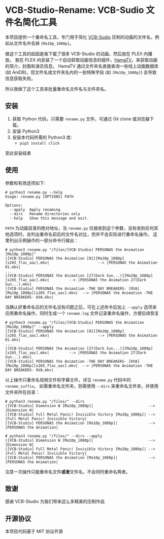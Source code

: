 # VCB-Studio-Rename: VCB-Sudio 文件名简化工具

本项目提供一个重命名工具，专门用于简化 [VCB-Sudio](https://vcb-s.com) 压制的动画的文件名，例如从文件名中去掉 `[Ma10p_1080p]`。

做这个工具的起因是我下载了很多 VCB-Studio 的动画，然后放在 PLEX 内播放。
我在 PLEX 内安装了一个自动获取动画信息的插件，[HamaTV](https://github.com/ZeroQI/Hama.bundle)，来获取动画的简介，封面和演员信息。
HamaTV 通过文件夹名直接查询一些线上动画数据库 (如 AniDB)，但文件名或文件夹名内的一些特殊字段 (如 `[Ma10p_1080p]`) 会导致信息获取失败。

所以我做了这个工具来批量重命名文件名与文件夹名。

## 安装

1. 获取 Python 代码，只需要 `rename.py` 文件，可通过 Git clone 或浏览器下载。
2. 安装 Python3
3. 安装本代码所需的 Python3 库:
   - `pip3 install click`

至此安装结束

## 使用

参数和有效选项如下:

```shell
# python3 rename.py --help
Usage: rename.py [OPTIONS] PATH

Options:
  --apply  Apply renaming
  --dirs   Rename directories only
  --help   Show this message and exit.
```

`PATH` 为动画目录的绝对地址，当 `rename.py` 仅接收到这个参数，没有收到任何其他选项时，会列出重命名前后的文件名对比，但并不会实际进行重命名操作。
这里列出示例操作的一部分命令行输出：

```shell
# python3 rename.py "/files/[VCB-Studio] PERSONA5 the Animation [Ma10p_1080p]"
|[VCB-Studio] PERSONA5 the Animation [01][Ma10p_1080p][x265_flac_aac].mkv|                      --> |PERSONA5 the Animation 01.mkv|
...
|[VCB-Studio] PERSONA5 the Animation [27(Dark Sun...)][Ma10p_1080p][x265_flac_aac].mkv|         --> |PERSONA5 the Animation 27(Dark Sun...).mkv|
|[VCB-Studio] PERSONA5 the Animation -THE DAY BREAKERS- [OVA][Ma10p_1080p][x265_flac_aac].mkv|  --> |PERSONA5 the Animation -THE DAY BREAKERS- OVA.mkv|

```

当确认好重命名后的文件名没有问题之后，可在上述命令后加上 `--apply` 选项来应用重命名操作，同时生成一个 `rename.log` 文件记录重命名操作，方便后续恢复

```shell
# python3 rename.py "/files/[VCB-Studio] PERSONA5 the Animation [Ma10p_1080p]" --apply
|[VCB-Studio] PERSONA5 the Animation [01][Ma10p_1080p][x265_flac_aac].mkv|                      --> |PERSONA5 the Animation 01.mkv|
...
|[VCB-Studio] PERSONA5 the Animation [27(Dark Sun...)][Ma10p_1080p][x265_flac_aac].mkv|         --> |PERSONA5 the Animation 27(Dark Sun...).mkv|
|[VCB-Studio] PERSONA5 the Animation -THE DAY BREAKERS- [OVA][Ma10p_1080p][x265_flac_aac].mkv|  --> |PERSONA5 the Animation -THE DAY BREAKERS- OVA.mkv|
```

以上操作只重命名视频文件和字幕文件，详见 `rename.py` 代码中的 `rename_suffix`。
如需重命名文件夹，则需使用 `--dirs` 来重命名文件夹，并使用文件夹所在目录：

```shell
# python3 rename.py "/files/" --dirs
|[VCB-Studio] Dimension W [Ma10p_1080p]|                         --> |Dimension W|
|[VCB-Studio] Full Metal Panic! Invisible Victory [Ma10p_1080p]| --> |Full Metal Panic! Invisible Victory|
|[VCB-Studio] PERSONA5 the Animation [Ma10p_1080p]|              --> |PERSONA5 the Animation|

# python3 rename.py "/files/" --dirs --apply
|[VCB-Studio] Dimension W [Ma10p_1080p]|                         --> |Dimension W|
|[VCB-Studio] Full Metal Panic! Invisible Victory [Ma10p_1080p]| --> |Full Metal Panic! Invisible Victory|
|[VCB-Studio] PERSONA5 the Animation [Ma10p_1080p]|              --> |PERSONA5 the Animation|
```

注意一次操作只能重命名文件**或者**文件名，不会同时重命名两者。

## 致谢

感谢 VCB-Studio 为我们带来这么多精美的压制作品

## 开源协议

本项目代码基于 MIT 协议开源
